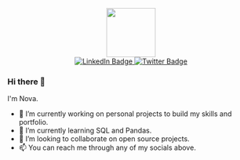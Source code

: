 
<!--My socials-->
<div id="header" align="center">
  <img src="https://media.giphy.com/media/gjrYDwbjnK8x36xZIO/giphy.gif" width="100"/>
</div>

<div id="badges" align="center">
  <a href="https://www.linkedin.com/in/novawaithaka/">
    <img src="https://img.shields.io/badge/LinkedIn-green?style=for-the-badge&logo=linkedin&logoColor=white" alt="LinkedIn Badge"/>
  </a>
  
  <a href="https://twitter.com/justmbuu">
    <img src="https://img.shields.io/badge/Twitter-green?style=for-the-badge&logo=twitter&logoColor=white" alt="Twitter Badge"/>
  </a>
</div>

<div align="center">
  <img src="https://komarev.com/ghpvc/?username=novawaithaka&style=flat-square&color=green" alt=""/>
</div>
<!--
**novasgit/novasgit** is a ✨ _special_ ✨ repository because its `README.md` (this file) appears on your GitHub profile.
Here are some ideas to get you started:
-->

### Hi there 👋  
I'm Nova.

- 🔭 I’m currently working on personal projects to build my skills and portfolio.
- 🌱 I’m currently learning SQL and Pandas.
- 👯 I’m looking to collaborate on open source projects.
- 📫 You can reach me through any of my socials above.


